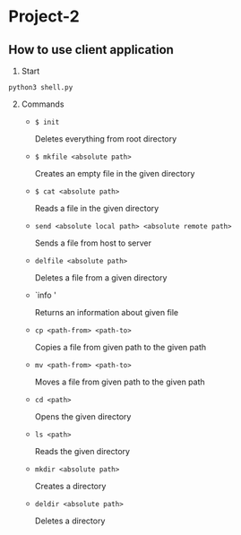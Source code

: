 # Project-2

## How to use client application
1. Start
```
python3 shell.py
```
2. Commands
   - `$ init`
     
     Deletes everything from root directory
   - `$ mkfile <absolute path>`
     
     Creates an empty file in the given directory
   - `$ cat <absolute path>`
   
     Reads a file in the given directory
   - `send <absolute local path> <absolute remote path>`
     
     Sends a file from host to server
   - `delfile <absolute path>`
   
     Deletes a file from a given directory
   - `info <absolute path>'
     
     Returns an information about given file
   - `cp <path-from> <path-to>`
     
     Copies a file from given path to the given path
   - `mv <path-from> <path-to>`
     
     Moves a file from given path to the given path
   - `cd <path>`
     
     Opens the given directory
   - `ls <path>`
     
     Reads the given directory
   - `mkdir <absolute path>`
     
     Creates a directory
   - `deldir <absolute path>`
     
     Deletes a directory
